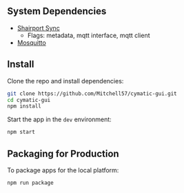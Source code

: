## System Dependencies

- [Shairport Sync](https://github.com/mikebrady/shairport-sync)
  - Flags: metadata, mqtt interface, mqtt client
- [Mosquitto](https://github.com/eclipse/mosquitto)

## Install

Clone the repo and install dependencies:

```bash
git clone https://github.com/Mitchell57/cymatic-gui.git
cd cymatic-gui
npm install
```

Start the app in the `dev` environment:

```bash
npm start
```

## Packaging for Production

To package apps for the local platform:

```bash
npm run package
```

